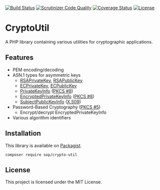 [![Build Status](https://travis-ci.org/sop/crypto-util.svg?branch=master)](https://travis-ci.org/sop/crypto-util)
[![Scrutinizer Code Quality](https://scrutinizer-ci.com/g/sop/crypto-util/badges/quality-score.png?b=master)](https://scrutinizer-ci.com/g/sop/crypto-util/?branch=master)
[![Coverage Status](https://coveralls.io/repos/github/sop/crypto-util/badge.svg?branch=master)](https://coveralls.io/github/sop/crypto-util?branch=master)
[![License](https://poser.pugx.org/sop/crypto-util/license)](https://github.com/sop/crypto-util/blob/master/LICENSE)

# CryptoUtil
A PHP library containing various utilities for cryptographic applications.

## Features
* PEM encoding/decoding
* ASN.1 types for asymmetric keys
    * [RSAPrivateKey](https://tools.ietf.org/html/rfc2437#section-11.1.2),
        [RSAPublicKey](https://tools.ietf.org/html/rfc2437#section-11.1.1)
    * [ECPrivateKey](https://tools.ietf.org/html/rfc5915#section-3),
        [ECPublicKey](https://tools.ietf.org/html/rfc5480#section-2.2)
    * [PrivateKeyInfo](https://tools.ietf.org/html/rfc5208#section-5)
        ([PKCS #8](https://tools.ietf.org/html/rfc5208))
    * [EncryptedPrivateKeyInfo](https://tools.ietf.org/html/rfc5208#section-6)
        ([PKCS #8](https://tools.ietf.org/html/rfc5208))
    * [SubjectPublicKeyInfo](https://tools.ietf.org/html/rfc5280#section-4.1)
        ([X.509](https://tools.ietf.org/html/rfc5280))
* Password-Based Cryptography ([PKCS #5](https://tools.ietf.org/html/rfc2898))
    * Encrypt/decrypt EncryptedPrivateKeyInfo
* Various algorithm identifiers

## Installation
This library is available on
[Packagist](https://packagist.org/packages/sop/crypto-util).

    composer require sop/crypto-util

## License
This project is licensed under the MIT License.
